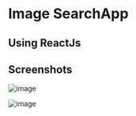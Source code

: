# Image SearchApp
## Using ReactJs

## Screenshots 

![image](https://user-images.githubusercontent.com/19983092/181261474-31d605d7-a413-4ddc-aa35-07ef60219722.png)



![image](https://user-images.githubusercontent.com/19983092/181261637-98110654-be56-4f3e-a6a4-c99f5de4e02d.png)


